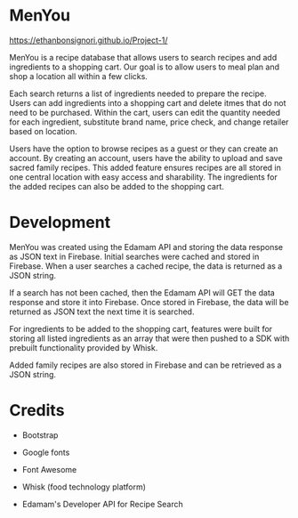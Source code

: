 # MenYou

https://ethanbonsignori.github.io/Project-1/

MenYou is a recipe database that allows users to search recipes and add ingredients to a shopping cart. Our goal is to allow users to meal plan and shop a location all within a few clicks.

Each search returns a list of ingredients needed to prepare the recipe.  Users can add ingredients into a shopping cart and delete itmes that do not need to be purchased.  Within the cart, users can edit the quantity needed for each ingredient, substitute brand name, price check, and change retailer based on location.

Users have the option to browse recipes as a guest or they can create an account. By creating an account, users have the ability to upload and save sacred family recipes.  This added feature ensures recipes are all stored in one central location with easy access and sharability.  The ingredients for the added recipes can also be added to the shopping cart.

# Development

MenYou was created using the Edamam API and storing the data response as JSON text in Firebase.  Initial searches were cached and stored in Firebase.  When a user searches a cached recipe, the data is returned as a JSON string.

If a search has not been cached, then the Edamam API will GET the data response and store it into Firebase.  Once stored in Firebase, the data will be returned as JSON text the next time it is searched.

For ingredients to be added to the shopping cart, features were built for storing all listed ingredients as an array that were then pushed to a SDK with prebuilt functionality provided by Whisk.

Added family recipes are also stored in Firebase and can be retrieved as a JSON string.

# Credits

* Bootstrap

* Google fonts

* Font Awesome

* Whisk (food technology platform)

* Edamam's Developer API for Recipe Search



